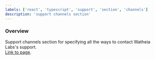 ```yaml
---
labels: ['react', 'typescript', 'support', 'section', 'channels']
description: 'support channels section'
---
```


### Overview

Support channels section for specifying all the ways to contact Watheia Labs's support.  
[Link to page](https://bit.cloud/support-plans).
